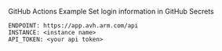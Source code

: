 GitHub Actions Example
Set login information in GitHub Secrets
```
ENDPOINT: https://app.avh.arm.com/api
INSTANCE: <instance name>
API_TOKEN: <your api token>
```
